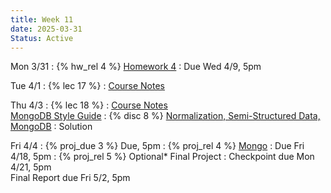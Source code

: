 ```yaml
---
title: Week 11
date: 2025-03-31
Status: Active
---
```


Mon 3/31
: {% hw_rel 4 %} [Homework 4](https://www.gradescope.com/courses/959541/assignments/5988702/)
  : Due Wed 4/9, 5pm

Tue 4/1
: {% lec 17 %}
  : [Course Notes](https://data101.org/notes/6-semi_data/semistructured.html)

Thu 4/3
: {% lec 18 %}
  : [Course Notes](https://data101.org/notes/6-semi_data/mongodb.html)<br>[MongoDB Style Guide](https://data101.org/notes/appendix/mongo-style.html)
: {% disc 8 %} [Normalization, Semi-Structured Data, MongoDB](https://drive.google.com/file/d/1vpF8CP0F3OTI5yojN-edOAFy4-uvCzmc/view?usp=sharing) 
  : Solution

Fri 4/4
: {% proj_due 3 %} Due, 5pm
: {% proj_rel 4 %} [Mongo](https://data101.datahub.berkeley.edu/hub/user-redirect/git-pull?repo=https%3A%2F%2Fgithub.com%2Fcal-data-eng%2Fsp25-materials.git&urlpath=lab%2Ftree%2Fsp25-materials.git%2Fproj%2Fproj4&branch=main)
  : Due Fri 4/18, 5pm
: {% proj_rel 5 %} Optional\* Final Project
  : Checkpoint due Mon 4/21, 5pm  <br> Final Report due Fri 5/2, 5pm

<!--
Thu 8/29
: {% lec 1 %}
  : [Pre-Semester Form](https://docs.google.com/forms/d/e/1FAIpQLSdalE7Mi5AIidLUFjJMU-BoQhcGrucIZPcIiQHKAzdkcoIU6Q/viewform)
: {% disc 1 %} [SQL Review](https://drive.google.com/file/d/1t3Ob8P2QRz3zSmkJdwbh6pVDrOuqm8tV/view?usp=sharing)
  : [Solution](https://drive.google.com/file/d/1V-JpFmOymMaozOeErNO4uS8zOw-DPV8J/view?usp=sharing), [Code](https://data101.datahub.berkeley.edu/hub/user-redirect/git-pull?repo=https%3A%2F%2Fgithub.com%2Fcal-data-eng%2Ffa24-materials&urlpath=lab%2Ftree%2Ffa24-materials%2Fdisc%2Fdisc01%2Fdisc01.ipynb&branch=main){:target="\_blank"}

Friday 8/30
: {% proj_rel 0 %} [SQL Review](https://data101.datahub.berkeley.edu/hub/user-redirect/git-pull?repo=https%3A%2F%2Fgithub.com%2Fcal-data-eng%2Ffa24-materials&urlpath=lab%2Ftree%2Ffa24-materials%2Fproj%2Fproj0%2Fproj0.ipynb&branch=main)
  : Due <del>Wed 9/4</del> Thu 9/5, 5pm
  <br/>[Notes](https://data101.org/notes/1-SQL/)
-->
